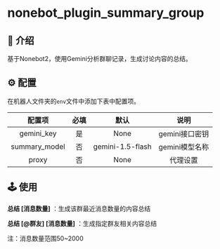 # nonebot_plugin_summary_group

## 📖 介绍

基于Nonebot2，使用Gemini分析群聊记录，生成讨论内容的总结。

## ⚙️ 配置

在机器人文件夹的`env`文件中添加下表中配置项。

|    配置项     | 必填  |       默认       |      说明      |
| :-----------: | :---: | :--------------: | :------------: |
|  gemini_key   |  是   |       None       | gemini接口密钥 |
| summary_model |  否   | gemini-1.5-flash | gemini模型名称 |
|     proxy     |  否   |       None       |    代理设置    |

## 🕹️ 使用

**总结 [消息数量]** ：生成该群最近消息数量的内容总结

**总结 [@群友] [消息数量]** ：生成指定群友相关内容总结

注：消息数量范围50~2000
